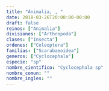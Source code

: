 ```yaml
---
title: "Animalia, , "
date: 2018-03-26T20:00:00-00:00
draft: false
reinos: ["Animalia"]
divisiones: ["Arthropoda"]
clases: ["Insecta"]
ordenes: ["Coleoptera"]
familias: ["Scarabaeoidea"]
generos: ["Cyclocephala"]
especie: "sp"
nombre_cientifico: "Cyclocephala sp"
nombre_comun: ""
nombre_ingles: ""
---
```

